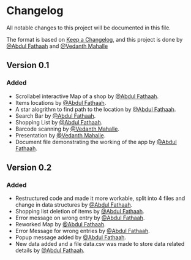 # Changelog
All notable changes to this project will be documented in this file.

The format is based on [Keep a Changelog](https://keepachangelog.com/en/1.0.0/),
and this project is done by [@Abdul Fathaah](https://github.com/Fathaah) and [@Vedanth Mahalle](http://github.com)

## Version 0.1

### Added 
- Scrollabel interactive Map of a  shop by [@Abdul Fathaah](https://github.com/Fathaah).
- Items locations by [@Abdul Fathaah](https://github.com/Fathaah).
- A star alogrithm to find path to the location by [@Abdul Fathaah](https://github.com/Fathaah).
- Search Bar by [@Abdul Fathaah](https://github.com/Fathaah).
- Shopping List by [@Abdul Fathaah](https://github.com/Fathaah).
- Barcode scanning by [@Vedanth Mahalle](http://github.com).
- Presentation by [@Vedanth Mahalle](http://github.com).
- Document file demonstrating the working of the app by [@Abdul Fathaah](https://github.com/Fathaah).

## Version 0.2

### Added
- Restructured code and made it more workable, split into 4 files and change in data structures by [@Abdul Fathaah](https://github.com/Fathaah).
- Shopping list deletion of items by [@Abdul Fathaah](https://github.com/Fathaah).
- Error message on wrong entry by [@Abdul Fathaah](https://github.com/Fathaah).
- Reworked Map by [@Abdul Fathaah](https://github.com/Fathaah).
- Error Message for wrong entries by [@Abdul Fathaah](https://github.com/Fathaah).
- Popup message added by [@Abdul Fathaah](https://github.com/Fathaah).
- New data added and a file data.csv was made to store data related details by [@Abdul Fathaah](https://github.com/Fathaah).
